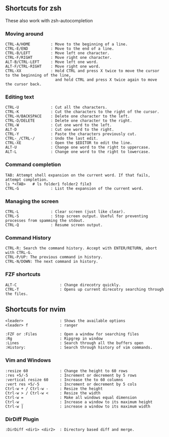 
## Shortcuts for zsh

These also work with zsh-autocompletion 

### Moving around
    CTRL-A/HOME         : Move to the beginning of a line.
    CTRL-E/END          : Move to the end of a line.
    CTRL-B/LEFT         : Move left one character.
    CTRL-F/RIGHT        : Move right one character.
    ALT-B/CTRL-LEFT     : Move left one word.
    ALT-F/CTRL-RIGHT    : Move right one word.
    CTRL-XX             : Hold CTRL and press X twice to move the cursor to the beginning of the line,
                          and hold CTRL and press X twice again to move the cursor back.

### Editing text
    CTRL-U              : Cut all the characters.
    CTRL-K              : Cut the characters to the right of the cursor.
    CTRL-H/BACKSPACE    : Delete one character to the left.
    CTRL-D/DELETE       : Delete one character to the right.
    CTRL-W              : Cut one word to the left.
    ALT-D               : Cut one word to the right.
    CTRL-Y              : Paste the characters previously cut.
    CTRL-_/CTRL-/       : Undo the last edit.
    CTRL-XE             : Open the $EDITOR to edit the line.
    ALT-U               : Change one word to the right to uppercase.
    ALT-L               : Change one word to the right to lowercase.

### Command completion
    TAB: Attempt shell expansion on the current word. If that fails, attempt completion.
    ls *<TAB>   # ls folder1 folder2 file3
    CTRL-G              : List the expansion of the current word.

### Managing the screen
    CTRL-L              : Clear screen (just like clear).
    CTRL-S              : Stop screen output. Useful for preventing processes from spamming the stdout.
    CTRL-Q              : Resume screen output.

### Command History
    CTRL-R: Search the command history. Accept with ENTER/RETURN, abort with CTRL-G.
    CTRL-P/UP: The previous command in history.
    CTRL-N/DOWN: The next command in history.

### FZF shortcuts 
```
ALT-C                   : Change direcotry quickly.
CTRL-T                  : Opens up current direcotry searching through the files.
```    

## Shortcuts for nvim
```
<leader>                : Shows the available options
<leader> f              : ranger
  
:FZF or :Files          : Open a window for searching files
:Rg                     : Ripgrep in window
:Lines                  : Search through all the buffers open
:History:               : Search through history of vim commands.
```

### Vim and Windows
```
:resize 60              : Change the height to 60 rows
:res +5/-5              : Increment or decrement by 5 rows
:vertical resize 60     : Increase the to 60 columns
:vert res +5/-5         : Increment or decrement by 5 cols
Ctrl-w + / Ctrl-w -     : Resize the height
Ctrl-w > / Ctrl-w <     : Resize the width
Ctrl-w =                : Make all windows equal dimension
Ctrl-w _                : Increase a window to its maximum height
Ctrl-w |                : increase a window to its maximum width
```

### DirDiff Plugin
```
:DirDiff <dir1> <dir2>  : Directory based diff and merge.
```
